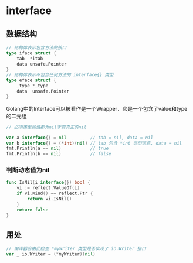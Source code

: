 # interface
## 数据结构
```go
// 结构体表示包含方法的接口
type iface struct {
	tab  *itab
	data unsafe.Pointer
}
// 结构体表示不包含任何方法的 interface{} 类型
type eface struct {
	_type *_type
	data  unsafe.Pointer
}
```
Golang中的Interface可以被看作是一个Wrapper，它是一个包含了value和type的二元组

```go
// 必须类型和值都为nil才算真正的nil

var a interface{} = nil         // tab = nil, data = nil
var b interface{} = (*int)(nil) // tab 包含 *int 类型信息, data = nil
fmt.Println(a == nil)           // true
fmt.Println(b == nil)           // false
```

### 判断动态值为nil
```go
func IsNil(i interface{}) bool {
    vi := reflect.ValueOf(i)
    if vi.Kind() == reflect.Ptr {
        return vi.IsNil()
    }
    return false
}
```

## 用处


```go
// 编译器会由此检查 *myWriter 类型是否实现了 io.Writer 接口
var _ io.Writer = (*myWriter)(nil)
```
